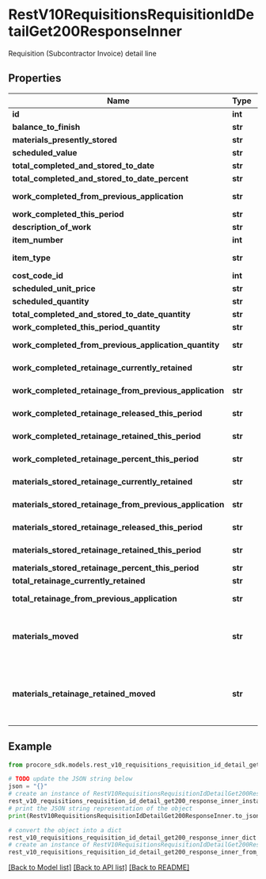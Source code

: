 # RestV10RequisitionsRequisitionIdDetailGet200ResponseInner

Requisition (Subcontractor Invoice) detail line

## Properties

Name | Type | Description | Notes
------------ | ------------- | ------------- | -------------
**id** | **int** | ID (for the item_type) | [optional] 
**balance_to_finish** | **str** | Balance to finish amount | [optional] 
**materials_presently_stored** | **str** | Materials presently stored amount | [optional] 
**scheduled_value** | **str** | Scheduled value amount | [optional] 
**total_completed_and_stored_to_date** | **str** | Total completed and stored to date amount | [optional] 
**total_completed_and_stored_to_date_percent** | **str** | Total completed and stored to date percent | [optional] 
**work_completed_from_previous_application** | **str** | Work completed from previous application amount | [optional] 
**work_completed_this_period** | **str** | Work completed this period amount | [optional] 
**description_of_work** | **str** | Description of work | [optional] 
**item_number** | **int** | Item number | [optional] 
**item_type** | **str** | Requisition (Subcontractor Invoice) detail line type | [optional] 
**cost_code_id** | **int** | Cost code ID | [optional] 
**scheduled_unit_price** | **str** | Scheduled unit price | [optional] 
**scheduled_quantity** | **str** | Scheduled quantity | [optional] 
**total_completed_and_stored_to_date_quantity** | **str** | Total completed and stored to date quantity | [optional] 
**work_completed_this_period_quantity** | **str** | Work completed this period quantity | [optional] 
**work_completed_from_previous_application_quantity** | **str** | Work completed from previous application quantity | [optional] 
**work_completed_retainage_currently_retained** | **str** | Work completed retainage currently retained amount | [optional] 
**work_completed_retainage_from_previous_application** | **str** | Work completed retainage amount from previous application | [optional] 
**work_completed_retainage_released_this_period** | **str** | Work completed retainage amount released this period | [optional] 
**work_completed_retainage_retained_this_period** | **str** | Work completed retainage amount retained this period | [optional] 
**work_completed_retainage_percent_this_period** | **str** | Work completed retainage percent this period | [optional] 
**materials_stored_retainage_currently_retained** | **str** | Materials stored retainage amount currently retained | [optional] 
**materials_stored_retainage_from_previous_application** | **str** | Materials stored retainage amount from previous application | [optional] 
**materials_stored_retainage_released_this_period** | **str** | Materials stored retainage amount released this period | [optional] 
**materials_stored_retainage_retained_this_period** | **str** | Materials stored retainage amount retained this period | [optional] 
**materials_stored_retainage_percent_this_period** | **str** | Materials stored retainage percent this period | [optional] 
**total_retainage_currently_retained** | **str** | Total retainage amount currently retained | [optional] 
**total_retainage_from_previous_application** | **str** | Total retainage amount from previous application | [optional] 
**materials_moved** | **str** | Materials automatically moved from previous line item into previous work completed. This will be non-zero only if move_materials_to_previous_work_completed is true on the payment application. | [optional] 
**materials_retainage_retained_moved** | **str** | Retainage on materials automatically moved from previous line item into work completed retainage amount accrued previously. This will be non-zero only if move_materials_to_previous_work_completed is true on the payment application. | [optional] 

## Example

```python
from procore_sdk.models.rest_v10_requisitions_requisition_id_detail_get200_response_inner import RestV10RequisitionsRequisitionIdDetailGet200ResponseInner

# TODO update the JSON string below
json = "{}"
# create an instance of RestV10RequisitionsRequisitionIdDetailGet200ResponseInner from a JSON string
rest_v10_requisitions_requisition_id_detail_get200_response_inner_instance = RestV10RequisitionsRequisitionIdDetailGet200ResponseInner.from_json(json)
# print the JSON string representation of the object
print(RestV10RequisitionsRequisitionIdDetailGet200ResponseInner.to_json())

# convert the object into a dict
rest_v10_requisitions_requisition_id_detail_get200_response_inner_dict = rest_v10_requisitions_requisition_id_detail_get200_response_inner_instance.to_dict()
# create an instance of RestV10RequisitionsRequisitionIdDetailGet200ResponseInner from a dict
rest_v10_requisitions_requisition_id_detail_get200_response_inner_from_dict = RestV10RequisitionsRequisitionIdDetailGet200ResponseInner.from_dict(rest_v10_requisitions_requisition_id_detail_get200_response_inner_dict)
```
[[Back to Model list]](../README.md#documentation-for-models) [[Back to API list]](../README.md#documentation-for-api-endpoints) [[Back to README]](../README.md)



